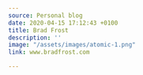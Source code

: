 ```yaml
---
source: Personal blog
date: 2020-04-15 17:12:43 +0100
title: Brad Frost
description: ''
image: "/assets/images/atomic-1.png"
link: www.bradfrost.com

---
```

